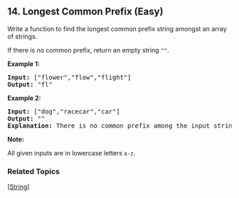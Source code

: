 <!--|This file generated by command(leetcode description); DO NOT EDIT.    |-->
<!--+----------------------------------------------------------------------+-->
<!--|@author    Openset <openset.wang@gmail.com>                           |-->
<!--|@link      https://github.com/openset                                 |-->
<!--|@home      https://github.com/openset/leetcode                        |-->
<!--+----------------------------------------------------------------------+-->

## 14. Longest Common Prefix (Easy)

<p>Write a function to find the longest common prefix string amongst an array of strings.</p>

<p>If there is no common prefix, return an empty string <code>&quot;&quot;</code>.</p>

<p><strong>Example 1:</strong></p>

<pre>
<strong>Input: </strong>[&quot;flower&quot;,&quot;flow&quot;,&quot;flight&quot;]
<strong>Output:</strong> &quot;fl&quot;
</pre>

<p><strong>Example 2:</strong></p>

<pre>
<strong>Input: </strong>[&quot;dog&quot;,&quot;racecar&quot;,&quot;car&quot;]
<strong>Output:</strong> &quot;&quot;
<strong>Explanation:</strong> There is no common prefix among the input strings.
</pre>

<p><strong>Note:</strong></p>

<p>All given inputs are in lowercase letters <code>a-z</code>.</p>


### Related Topics
[[String](https://github.com/openset/leetcode/tree/master/tag/string/README.md)] 